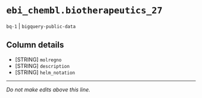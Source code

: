 # `ebi_chembl.biotherapeutics_27`
`bq-1` | `bigquery-public-data`

## Column details
* [STRING]    `molregno`
* [STRING]    `description`
* [STRING]    `helm_notation`

-------------------------------------------------------------------------------
*Do not make edits above this line.*
